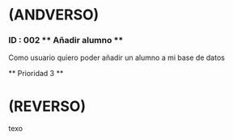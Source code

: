 # (ANDVERSO)

### ID : 002 ** Añadir alumno **

Como usuario quiero poder añadir un alumno a mi base de datos

** Prioridad 3 **

# (REVERSO)

texo

